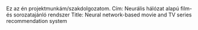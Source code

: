 Ez az én projektmunkám/szakdolgozatom.
Cím: Neurális hálózat alapú film- és sorozatajánló rendszer
Title: Neural network-based movie and TV series recommendation system
